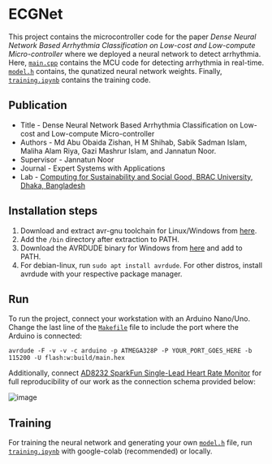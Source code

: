 # ECGNet

This project contains the microcontroller code for the paper _Dense Neural Network Based Arrhythmia Classification on Low-cost and Low-compute Micro-controller_ where we deployed a neural network to detect arrhythmia. Here, [`main.cpp`](https://github.com/MohammedZ666/ECGNet/blob/main/main.cpp) contains the MCU code for detecting arrhythmia in real-time. [`model.h`](https://github.com/MohammedZ666/ECGNet/blob/main/model.h) contains, the qunatized neural network weights. Finally, [`training.ipynb`](https://github.com/MohammedZ666/ECGNet/blob/main/training.ipynb) contains the training code. 

## Publication


- Title - Dense Neural Network Based Arrhythmia Classification on Low-cost and Low-compute Micro-controller
- Authors - Md Abu Obaida Zishan, H M Shihab, Sabik Sadman Islam, Maliha Alam Riya, Gazi Mashrur Islam, and Jannatun Noor.
- Supervisor - Jannatun Noor
- Journal - Expert Systems with Applications
- Lab - [Computing for Sustainability and Social Good, BRAC University, Dhaka, Bangladesh](https://www.researchgate.net/lab/Computing-for-Sustainability-and-Social-Good-C2SG-Lab-Jannatun-Noor)



## Installation steps

1) Download and extract avr-gnu toolchain for Linux/Windows from [here](https://www.microchip.com/en-us/tools-resources/develop/microchip-studio/gcc-compilers).
2) Add the `/bin` directory after extraction to PATH.
3) Download the AVRDUDE binary for Windows from [here](https://github.com/mariusgreuel/avrdude/releases/tag/v7.1-windows) and add to PATH.
4) For debian-linux, run `sudo apt install avrdude`. For other distros, install avrdude with your respective package manager.  


## Run

To run the project, connect your workstation with an Arduino Nano/Uno. Change the last line of the [`Makefile`](https://github.com/MohammedZ666/ECGNet/blob/main/Makefile) file to include the port where the Arduino is connected: 

`avrdude -F -v -v -c arduino -p ATMEGA328P -P YOUR_PORT_GOES_HERE -b 115200 -U flash:w:build/main.hex`

Additionally, connect [AD8232 SparkFun Single-Lead Heart Rate Monitor](https://www.sparkfun.com/products/12650) for full reproducibility of our work as the connection schema provided below:

![image](https://github.com/MohammedZ666/ECGNet/assets/50874919/8bc560e2-bf31-4bc0-8653-e0de25c5364d)

## Training

For training the neural network and generating your own [`model.h`](https://github.com/MohammedZ666/ECGNet/blob/main/model.h) file, run [`training.ipynb`](https://github.com/MohammedZ666/ECGNet/blob/main/training.ipynb) with google-colab (recommended) or locally.


